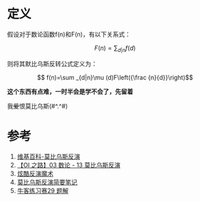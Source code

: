 # 定义
假设对于数论函数f(n)和F(n)，有以下关系式：

$$F(n)=\sum _{{d|n}}f(d)$$

则将其默比乌斯反转公式定义为：


$$ f(n)=\sum _{d|n}\mu (d)F\left({\frac {n}{d}}\right)$$

**这个东西有点难，一时半会是学不会了，先留着**

我~~爱~~恨莫比乌斯(#^.^#)

# 参考
1. [维基百科-莫比乌斯反演](https://zh.wikipedia.org/wiki/%E9%BB%98%E6%AF%94%E4%B9%8C%E6%96%AF%E5%8F%8D%E6%BC%94%E5%85%AC%E5%BC%8F)
2. [【OI 之路】03 数论 - 13 莫比乌斯反演](https://zory.coding.me/posts/d81d.html)
3. [炫酷反演魔术](career.huawei.com/reccampportal/portal4_index.html#portal/usercenter4/resumeManager/resumeManager.html)
4. [莫比乌斯反演简要笔记](https://blog.sengxian.com/algorithms/mobius-inversion-formula)
5. [牛客练习赛29 题解](https://blog.csdn.net/weixin_37517391/article/details/83188619)